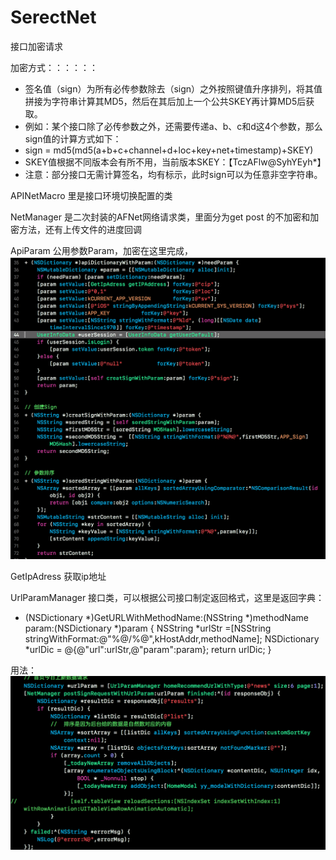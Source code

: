 # SerectNet
接口加密请求




加密方式：：：：：：
 *  签名值（sign）为所有必传参数除去（sign）之外按照键值升序排列，将其值拼接为字符串计算其MD5，然后在其后加上一个公共SKEY再计算MD5后获取。
 *  例如：某个接口除了必传参数之外，还需要传递a、b、c和d这4个参数，那么sign值的计算方式如下：
 *  sign = md5(md5(a+b+c+channel+d+loc+key+net+timestamp)+SKEY)
 *  SKEY值根据不同版本会有所不用，当前版本SKEY：【TczAFlw@SyhYEyh*】
 *  注意：部分接口无需计算签名，均有标示，此时sign可以为任意非空字符串。

APINetMacro 里是接口环境切换配置的类

NetManager 是二次封装的AFNet网络请求类，里面分为get post 的不加密和加密方法，还有上传文件的进度回调

ApiParam  公用参数Param，加密在这里完成，
![Alt text](https://github.com/Climb0516/SerectNet/raw/master/Screenshots/2.png)

GetIpAdress 获取ip地址

UrlParamManager 接口类，可以根据公司接口制定返回格式，这里是返回字典：
+ (NSDictionary *)GetURLWithMethodName:(NSString *)methodName param:(NSDictionary *)param {
NSString *urlStr =[NSString stringWithFormat:@"%@/%@",kHostAddr,methodName];
NSDictionary *urlDic = @{@"url":urlStr,@"param":param};
return urlDic;
}

用法：
![Alt text](https://github.com/Climb0516/SerectNet/raw/master/Screenshots/1.png)


